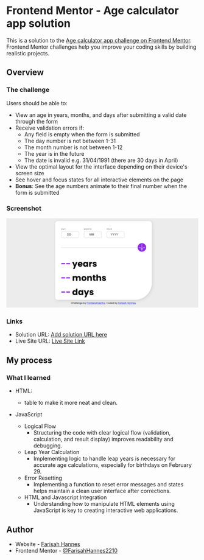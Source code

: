 # Frontend Mentor - Age calculator app solution

This is a solution to the [Age calculator app challenge on Frontend Mentor](https://www.frontendmentor.io/challenges/age-calculator-app-dF9DFFpj-Q). Frontend Mentor challenges help you improve your coding skills by building realistic projects. 

## Overview

### The challenge

Users should be able to:

- View an age in years, months, and days after submitting a valid date through the form
- Receive validation errors if:
  - Any field is empty when the form is submitted
  - The day number is not between 1-31
  - The month number is not between 1-12
  - The year is in the future
  - The date is invalid e.g. 31/04/1991 (there are 30 days in April)
- View the optimal layout for the interface depending on their device's screen size
- See hover and focus states for all interactive elements on the page
- **Bonus**: See the age numbers animate to their final number when the form is submitted

### Screenshot

![screenshot](screenshot.png)


### Links

- Solution URL: [Add solution URL here](https://your-solution-url.com)
- Live Site URL: [Live Site Link](https://FarisahHannes2210.github.io/age-calculator-app-frontend-mentor)

## My process

### What I learned

- HTML:
  - table to make it more neat and clean.

- JavaScript
  - Logical Flow
    - Structuring the code with clear logical flow (validation, calculation, and result display) improves readability and debugging.
  - Leap Year Calculation
    - Implementing logic to handle leap years is necessary for accurate age calculations, especially for birthdays on February 29.
  - Error Resetting
    - Implementing a function to reset error messages and states helps maintain a clean user interface after corrections.
  - HTML and Javascript Integration
    - Understanding how to manipulate HTML elements using JavaScript is key to creating interactive web applications.


## Author

- Website - [Farisah Hannes](https://sites.google.com/view/farisahhannes/)
- Frontend Mentor - [@FarisahHannes2210](https://www.frontendmentor.io/profile/FarisahHannes2210)
